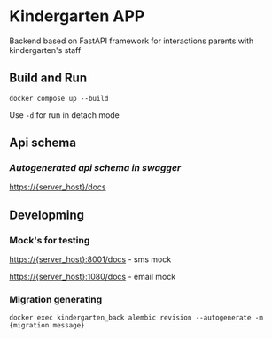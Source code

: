 # Kindergarten APP

Backend based on FastAPI framework for interactions parents with kindergarten's staff

## Build and Run

`docker compose up --build`

Use `-d` for run in detach mode

## Api schema

### _Autogenerated api schema in swagger_
[https://{server_host}/docs](http://localhost:8000/docs)


## Developming
### Mock's for testing

[https://{server_host}:8001/docs](http://localhost:8001/docs) - sms mock

[https://{server_host}:1080/docs](http://localhost:1080/docs) - email mock

### Migration generating

`docker exec kindergarten_back alembic revision --autogenerate -m {migration message}`  
